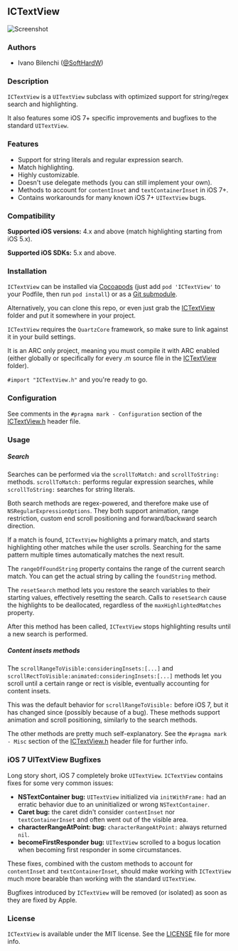 ## ICTextView

![Screenshot](screenshot.png)


### Authors

- Ivano Bilenchi ([@SoftHardW](http://www.twitter.com/SoftHardW))


### Description

`ICTextView` is a `UITextView` subclass with optimized support for string/regex search and highlighting.

It also features some iOS 7+ specific improvements and bugfixes to the standard `UITextView`.


### Features

- Support for string literals and regular expression search.
- Match highlighting.
- Highly customizable.
- Doesn't use delegate methods (you can still implement your own).
- Methods to account for `contentInset` and `textContainerInset` in iOS 7+.
- Contains workarounds for many known iOS 7+ `UITextView` bugs.


### Compatibility

**Supported iOS versions:** 4.x and above (match highlighting starting from iOS 5.x).

**Supported iOS SDKs:** 5.x and above.


### Installation

`ICTextView` can be installed via [Cocoapods](http://cocoapods.org) (just add `pod 'ICTextView'` to your Podfile, then run `pod install`) or as a [Git submodule](http://git-scm.com/book/en/Git-Tools-Submodules).

Alternatively, you can clone this repo, or even just grab the [ICTextView](ICTextView) folder and put it somewhere in your project.

`ICTextView` requires the `QuartzCore` framework, so make sure to link against it in your build settings.

It is an ARC only project, meaning you must compile it with ARC enabled (either globally or specifically for every .m source file in the [ICTextView](ICTextView) folder).

`#import "ICTextView.h"` and you're ready to go.


### Configuration

See comments in the `#pragma mark - Configuration` section of the [ICTextView.h](ICTextView/ICTextView.h) header file.


### Usage

##### Search

Searches can be performed via the `scrollToMatch:` and `scrollToString:` methods. `scrollToMatch:` performs regular expression searches, while `scrollToString:` searches for string literals.

Both search methods are regex-powered, and therefore make use of `NSRegularExpressionOptions`. They both support animation, range restriction, custom end scroll positioning and forward/backward search direction.

If a match is found, `ICTextView` highlights a primary match, and starts highlighting other matches while the user scrolls. Searching for the same pattern multiple times automatically matches the next result.

The `rangeOfFoundString` property contains the range of the current search match. You can get the actual string by calling the `foundString` method.

The `resetSearch` method lets you restore the search variables to their starting values, effectively resetting the search. Calls to `resetSearch` cause the highlights to be deallocated, regardless of the `maxHighlightedMatches` property.

After this method has been called, `ICTextView` stops highlighting results until a new search is performed.

##### Content insets methods

The `scrollRangeToVisible:consideringInsets:[...]` and `scrollRectToVisible:animated:consideringInsets:[...]` methods let you scroll until a certain range or rect is visible, eventually accounting for content insets.

This was the default behavior for `scrollRangeToVisible:` before iOS 7, but it has changed since (possibly because of a bug). These methods support animation and scroll positioning, similarly to the search methods.

The other methods are pretty much self-explanatory. See the `#pragma mark - Misc` section of the [ICTextView.h](ICTextView/ICTextView.h) header file for further info.


### iOS 7 UITextView Bugfixes

Long story short, iOS 7 completely broke `UITextView`. `ICTextView` contains fixes for some very common issues:

- **NSTextContainer bug:** `UITextView` initialized via `initWithFrame:` had an erratic behavior due to an uninitialized or wrong `NSTextContainer`.
- **Caret bug:** the caret didn't consider `contentInset` nor `textContainerInset` and often went out of the visible area.
- **characterRangeAtPoint: bug:** `characterRangeAtPoint:` always returned `nil`.
- **becomeFirstResponder bug:** `UITextView` scrolled to a bogus location when becoming first responder in some circumstances.

These fixes, combined with the custom methods to account for `contentInset` and `textContainerInset`, should make working with `ICTextView` much more bearable than working with the standard `UITextView`.

Bugfixes introduced by `ICTextView` will be removed (or isolated) as soon as they are fixed by Apple.


### License

`ICTextView` is available under the MIT license. See the [LICENSE](LICENSE) file for more info.
